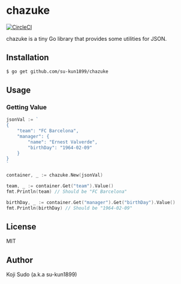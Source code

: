 # chazuke

[![CircleCI](https://circleci.com/gh/su-kun1899/chazuke.svg?style=svg)](https://circleci.com/gh/su-kun1899/chazuke)

chazuke is a tiny Go library that provides some utilities for JSON.

## Installation

```sh
$ go get github.com/su-kun1899/chazuke
```

## Usage

### Getting Value

```go
jsonVal := `
{
    "team": "FC Barcelona",
    "manager": {
        "name": "Ernest Valverde",
        "birthDay": "1964-02-09"
    }
}
`

container, _ := chazuke.New(jsonVal)

team, _ := container.Get("team").Value()
fmt.Println(team) // Should be "FC Barcelona"

birthDay, _ := container.Get("manager").Get("birthDay").Value()
fmt.Println(birthDay) // Should be "1964-02-09"
```

## License

MIT

## Author

Koji Sudo (a.k.a su-kun1899)
